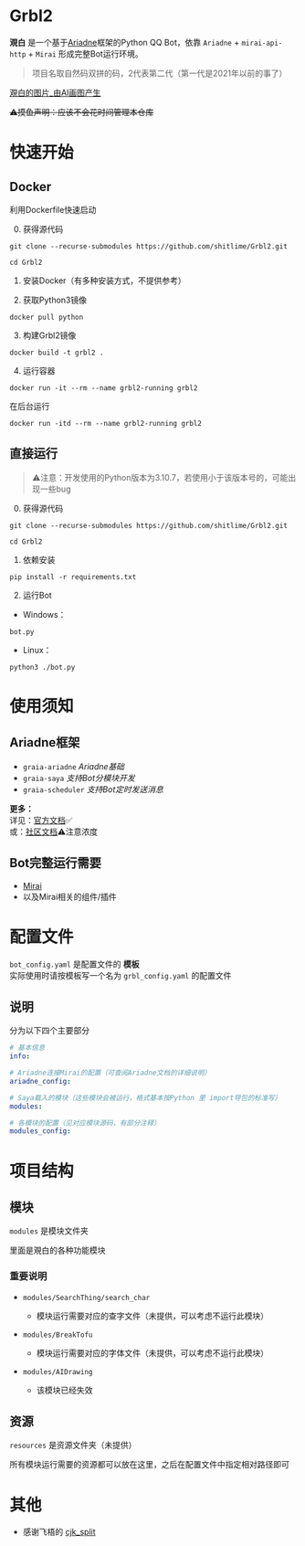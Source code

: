 # Grbl2

**覌白** 是一个基于[Ariadne](https://github.com/GraiaProject/Ariadne)框架的Python QQ Bot，依靠 `Ariadne` + `mirai-api-http` + `Mirai` 形成完整Bot运行环境。

> 项目名取自然码双拼的码，2代表第二代（第一代是2021年以前的事了）


[覌白的图片_由AI画图产生](头像v2.png)  


~~⚠️摸鱼声明：应该不会花时间管理本仓库~~


# 快速开始

## Docker

利用Dockerfile快速启动

0. 获得源代码
```shell
git clone --recurse-submodules https://github.com/shitlime/Grbl2.git

cd Grbl2
```

1. 安装Docker（有多种安装方式，不提供参考）

2. 获取Python3镜像
```
docker pull python
```

3. 构建Grbl2镜像
```
docker build -t grbl2 .
```

4. 运行容器
```
docker run -it --rm --name grbl2-running grbl2
```
在后台运行
```
docker run -itd --rm --name grbl2-running grbl2
```


## 直接运行

> ⚠️注意：开发使用的Python版本为3.10.7，若使用小于该版本号的，可能出现一些bug


0. 获得源代码
```shell
git clone --recurse-submodules https://github.com/shitlime/Grbl2.git

cd Grbl2
```

1. 依赖安装
```shell
pip install -r requirements.txt
```


2. 运行Bot

* Windows：
```shell
bot.py
```

* Linux：
```shell
python3 ./bot.py
```


# 使用须知

## Ariadne框架

+ `graia-ariadne` *Ariadne基础*
+ `graia-saya` *支持Bot分模块开发*
+ `graia-scheduler` *支持Bot定时发送消息*


**更多：**  
详见：[官方文档](https://graia.readthedocs.io/ariadne/)✅  
或：[社区文档](https://graiax.cn/)⚠️注意浓度  


## Bot完整运行需要

+ [Mirai](https://github.com/mamoe/mirai)
+ 以及Mirai相关的组件/插件


# 配置文件
`bot_config.yaml` 是配置文件的 **模板**  
实际使用时请按模板写一个名为 `grbl_config.yaml` 的配置文件  

## 说明
分为以下四个主要部分
```yaml
# 基本信息
info:

# Ariadne连接Mirai的配置（可查阅Ariadne文档的详细说明）
ariadne_config:

# Saya载入的模块（这些模块会被运行，格式基本按Python 里 import导包的标准写）
modules:

# 各模块的配置（见对应模块源码，有部分注释）
modules_config:
```


# 项目结构

## 模块
`modules` 是模块文件夹

里面是覌白的各种功能模块

### 重要说明
+ `modules/SearchThing/search_char`
    - 模块运行需要对应的查字文件（未提供，可以考虑不运行此模块）

+ `modules/BreakTofu`
    - 模块运行需要对应的字体文件（未提供，可以考虑不运行此模块）

+ `modules/AIDrawing`
    - 该模块已经失效


## 资源
`resources` 是资源文件夹（未提供）

所有模块运行需要的资源都可以放在这里，之后在配置文件中指定相对路径即可


# 其他

+ 感谢飞梧的 [cjk_split](https://github.com/asgsdbrseg/cjk_split)
